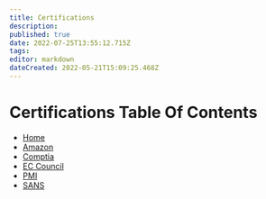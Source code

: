 ```yaml
---
title: Certifications
description: 
published: true
date: 2022-07-25T13:55:12.715Z
tags: 
editor: markdown
dateCreated: 2022-05-21T15:09:25.468Z
---
```


# Certifications Table Of Contents

- [Home]()
- [Amazon](https://wiki.commsnet.org/en/Certifications/Amazon/home)
- [Comptia](https://wiki.commsnet.org/en/Certifications/comptia/home)
- [EC Council]()
- [PMI]()
- [SANS]()